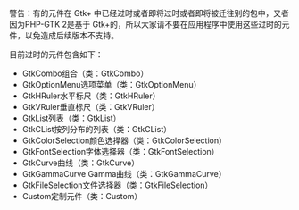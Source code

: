 警告：有的元件在 Gtk+ 中已经过时或者即将过时或者即将被迁往别的包中，又者因为PHP-GTK 2是基于 Gtk+的，所以大家请不要在应用程序中使用这些过时的元件，以免造成后续版本不支持。

目前过时的元件包含如下：
* GtkCombo组合（类：GtkCombo）
* GtkOptionMenu选项菜单（类：GtkOptionMenu）
* GtkHRuler水平标尺（类：GtkHRuler）
* GtkVRuler垂直标尺（类：GtkVRuler）
* GtkList列表（类：GtkList）
* GtkCList按列分布的列表（类：GtkCList）
* GtkColorSelection颜色选择器（类：GtkColorSelection）
* GtkFontSelection字体选择器（类：GtkFontSelection）
* GtkCurve曲线（类：GtkCurve）
* GtkGammaCurve Gamma曲线（类：GtkGammaCurve）
* GtkFileSelection文件选择器（类：GtkFileSelection）
* Custom定制元件（类：Custom）
